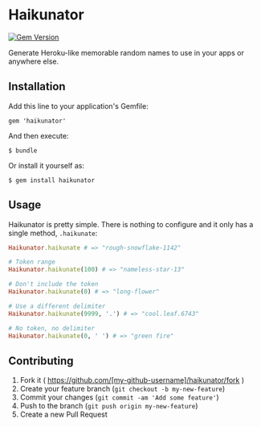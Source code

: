 # Haikunator

[![Gem Version](https://badge.fury.io/rb/haikunator.svg)](http://badge.fury.io/rb/haikunator)

Generate Heroku-like memorable random names to use in your apps or anywhere else.

## Installation

Add this line to your application's Gemfile:

    gem 'haikunator'

And then execute:

    $ bundle

Or install it yourself as:

    $ gem install haikunator

## Usage

Haikunator is pretty simple. There is nothing to configure and it only has a single method, `.haikunate`:

```ruby
Haikunator.haikunate # => "rough-snowflake-1142"

# Token range
Haikunator.haikunate(100) # => "nameless-star-13"

# Don't include the token
Haikunator.haikunate(0) # => "long-flower"

# Use a different delimiter
Haikunator.haikunate(9999, '.') # => "cool.leaf.6743"

# No token, no delimiter
Haikunator.haikunate(0, ' ') # => "green fire"
```

## Contributing

1. Fork it ( https://github.com/[my-github-username]/haikunator/fork )
2. Create your feature branch (`git checkout -b my-new-feature`)
3. Commit your changes (`git commit -am 'Add some feature'`)
4. Push to the branch (`git push origin my-new-feature`)
5. Create a new Pull Request
